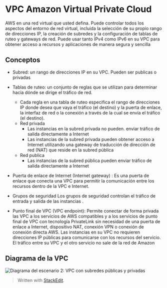 
# VPC Amazon Virtual Private Cloud

AWS en una red virtual que usted defina. Puede controlar todos los aspectos del entorno de red virtual, incluida la selección de su propio rango de direcciones IP, la creación de subredes y la configuración de tablas de ruteo y gateways de red. Puede usar tanto IPv4 como IPv6 en su VPC para obtener acceso a recursos y aplicaciones de manera segura y sencilla

## Conceptos

- Subred: un rango de direcciones IP en su VPC. Pueden ser publicas o privadas

- Tablas de ruteo: un conjunto de reglas que se utilizan para determinar hacia dónde se dirige el tráfico de red.
	-  Cada regla en una tabla de ruteo especifica el rango de direcciones IP donde desea que vaya el tráfico (el destino) y la puerta de enlace, la interfaz de red o la conexión a través de la cual se envía el tráfico (el destino).
	-  Red privada
		-  Las instancias en la subred privada no pueden. enviar tráfico de salida directamente a Internet
		- Las instancias de la subred privada pueden obtener acceso a Internet utilizando una gateway de traducción de dirección de red (NAT) que reside en la subred pública
	- Red  publica
		- Las instancias de la subred pública pueden enviar tráfico de salida directamente a Internet

- Puerta de enlace de Internet (Internet gateway) : Es una puerta de enlace que conecta una VPC para permitir la comunicación entre los recursos dentro de la VPC e Internet.
- Grupos de seguridad Los grupos de seguridad controlan el tráfico de entrada y salida de las instancias . 
- Punto final de VPC (VPC endpoint):  Permite conectar de forma privada las VPC a los servicios de AWS compatibles y a los servicios de punto final de VPC con tecnología PrivateLink sin necesidad de una puerta de enlace a Internet, dispositivo NAT, conexión VPN o conexión de conexión directa AWS. Las instancias en su VPC no requieren direcciones IP públicas para comunicarse con los recursos del servicio. El tráfico entre su VPC y el otro servicio no sale de la red de Amazon
 
 ## Diagrama de la VPC 
 ![Diagrama del escenario 2: VPC con subredes públicas y privadas](https://docs.aws.amazon.com/es_es/vpc/latest/userguide/images/nat-gateway-diagram.png)


> Written with [StackEdit](https://stackedit.io/).
<!--stackedit_data:
eyJoaXN0b3J5IjpbLTE3OTE0MTExNjgsLTE2NzM0ODEzNTJdfQ
==
-->